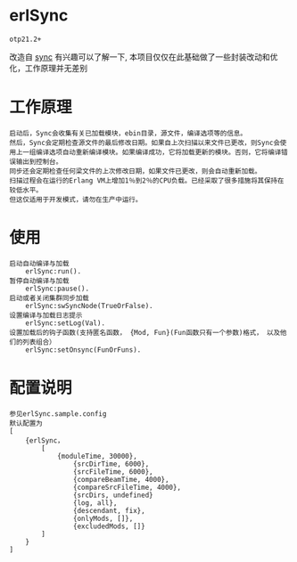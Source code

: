 # erlSync
    otp21.2+
改造自 [sync](https://github.com/rustyio/sync) 有兴趣可以了解一下, 本项目仅仅在此基础做了一些封装改动和优化，工作原理并无差别 
# 工作原理
    启动后，Sync会收集有关已加载模块，ebin目录，源文件，编译选项等的信息。
    然后，Sync会定期检查源文件的最后修改日期。如果自上次扫描以来文件已更改，则Sync会使用上一组编译选项自动重新编译模块。如果编译成功，它将加载更新的模块。否则，它将编译错误输出到控制台。
    同步还会定期检查任何梁文件的上次修改日期，如果文件已更改，则会自动重新加载。
    扫描过程会在运行的Erlang VM上增加1％到2％的CPU负载。已经采取了很多措施将其保持在较低水平。
    但这仅适用于开发模式，请勿在生产中运行。
    
# 使用
    启动自动编译与加载 
        erlSync:run().
    暂停自动编译与加载
        erlSync:pause().
    启动或者关闭集群同步加载
        erlSync:swSyncNode(TrueOrFalse).
    设置编译与加载日志提示
        erlSync:setLog(Val).
    设置加载后的钩子函数(支持匿名函数， {Mod, Fun}(Fun函数只有一个参数)格式， 以及他们的列表组合）
        erlSync:setOnsync(FunOrFuns).   
        
# 配置说明
    参见erlSync.sample.config
    默认配置为
    [ 
        {erlSync，
    	    [
    	        {moduleTime, 30000},
                    {srcDirTime, 6000},
                    {srcFileTime, 6000},
                    {compareBeamTime, 4000},
                    {compareSrcFileTime, 4000}, 
                    {srcDirs, undefined}
                    {log, all},     
                    {descendant, fix},
                    {onlyMods, []},
                    {excludedMods, []}
            ]      
        } 
    ]
